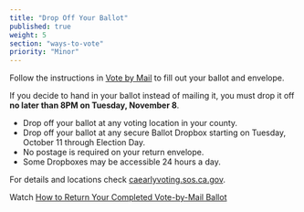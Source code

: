 ```yaml
---
title: "Drop Off Your Ballot"
published: true
weight: 5
section: "ways-to-vote"
priority: "Minor"
---
```

Follow the instructions in [Vote by Mail](#menu-item-vote-by-mail) to fill out your ballot and envelope. 

If you decide to hand in your ballot instead of mailing it, you must drop it off **no later than 8PM on Tuesday, November 8**.
- Drop off your ballot at any voting location in your county.
- Drop off your ballot at any secure Ballot Dropbox starting on Tuesday, October 11 through Election Day.
- No postage is required on your return envelope. 
- Some Dropboxes may be accessible 24 hours a day. 

For details and locations check [caearlyvoting.sos.ca.gov](https://caearlyvoting.sos.ca.gov/).

Watch [How to Return Your Completed Vote-by-Mail Ballot](https://www.youtube.com/watch?v=mP7n6QIW87Q&ab_channel=CaliforniaSOS)